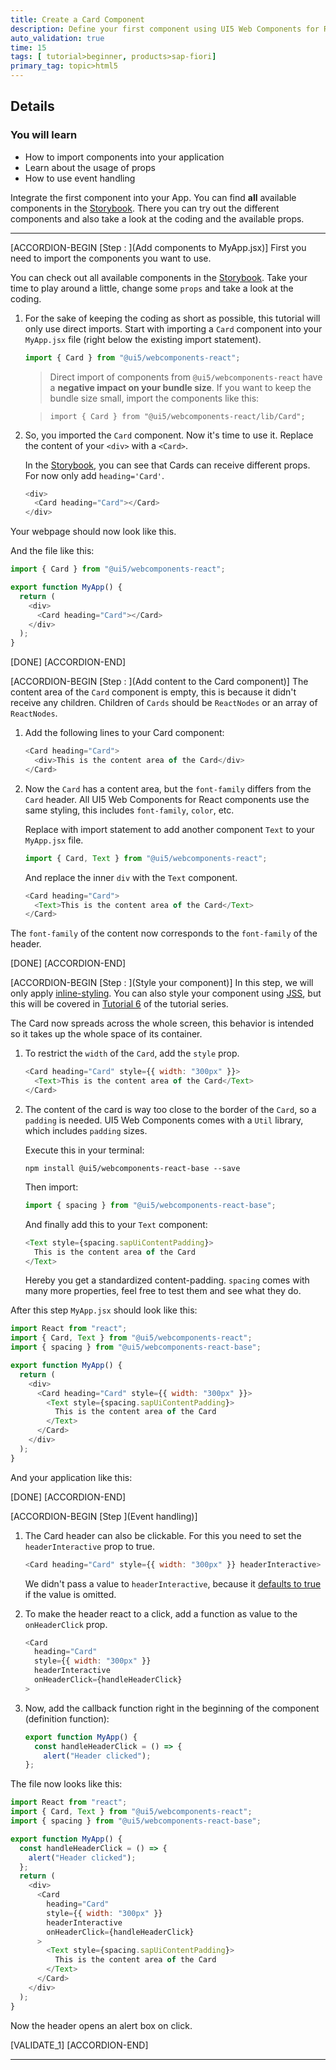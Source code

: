 ```yaml
---
title: Create a Card Component
description: Define your first component using UI5 Web Components for React.
auto_validation: true
time: 15
tags: [ tutorial>beginner, products>sap-fiori]
primary_tag: topic>html5
---
```


## Details
### You will learn
-  How to import components into your application
-  Learn about the usage of props
-  How to use event handling


Integrate the first component into your App. You can find **all** available components in the [Storybook](https://sap.github.io/ui5-webcomponents-react/?path=/story/welcome-getting-started--page).
There you can try out the different components and also take a look at the coding and the available props.

---

[ACCORDION-BEGIN [Step : ](Add components to MyApp.jsx)]
First you need to import the components you want to use.

You can check out all available components in the [Storybook](https://sap.github.io/ui5-webcomponents-react/?path=/story/welcome-getting-started--page). Take your time to play around a little, change some `props` and take a look at the coding.

1. For the sake of keeping the coding as short as possible, this tutorial will only use direct imports. Start with importing a `Card` component into your `MyApp.jsx` file (right below the existing import statement).

    ```JavaScript / JSX
    import { Card } from "@ui5/webcomponents-react";
    ```

    > Direct import of components from `@ui5/webcomponents-react` have a **negative impact on your bundle size**. If you want to keep the bundle size small, import the components like this:

    >    `import { Card } from "@ui5/webcomponents-react/lib/Card";`

2. So, you imported the `Card` component. Now it's time to use it. Replace the content of your `<div>` with a `<Card>`.

    In the [Storybook](https://sap.github.io/ui5-webcomponents-react/?path=/story/4-ui5-web-components-card--default-story), you can see that Cards can receive different props. For now only add `heading='Card'`.

    ```JavaScript / JSX
    <div>
      <Card heading="Card"></Card>
    </div>
    ```

Your webpage should now look like this.

And the file like this:

```JavaScript / JSX
import { Card } from "@ui5/webcomponents-react";

export function MyApp() {
  return (
    <div>
      <Card heading="Card"></Card>
    </div>
  );
}
```


[DONE]
[ACCORDION-END]

[ACCORDION-BEGIN [Step : ](Add content to the Card component)]
The content area of the `Card` component is empty, this is because it didn't receive any children. Children of `Cards` should be `ReactNodes` or an array of `ReactNodes`.

1. Add the following lines to your Card component:

    ```JavaScript / JSX
    <Card heading="Card">
      <div>This is the content area of the Card</div>
    </Card>
    ```

2. Now the `Card` has a content area, but the `font-family` differs from the `Card` header. All UI5 Web Components for React components use the same styling, this includes `font-family`, `color`, etc.  

    Replace with import statement to add another component `Text` to your `MyApp.jsx` file.

    ```JavaScript / JSX
    import { Card, Text } from "@ui5/webcomponents-react";
    ```

    And replace the inner `div` with the `Text` component.

    ```JavaScript / JSX
    <Card heading="Card">
      <Text>This is the content area of the Card</Text>
    </Card>
    ```

The `font-family` of the content now corresponds to the `font-family` of the header.

[DONE]
[ACCORDION-END]


[ACCORDION-BEGIN [Step : ](Style your component)]
In this step, we will only apply [inline-styling](https://reactjs.org/docs/dom-elements.html#style). You can also style your component using [JSS](https://cssinjs.org/?v=v10.0.0), but this will be covered in [Tutorial 6](ui5-webcomponents-react-styling) of the tutorial series.

The Card now spreads across the whole screen, this behavior is intended so it takes up the whole space of its container.

1. To restrict the `width` of the `Card`, add the `style` prop.

    ```JavaScript / JSX
    <Card heading="Card" style={{ width: "300px" }}>
      <Text>This is the content area of the Card</Text>
    </Card>
    ```


2. The content of the card is way too close to the border of the `Card`, so a `padding` is needed. UI5 Web Components comes with a `Util` library, which includes `padding` sizes.

    Execute this in your terminal:

    ```Shell
    npm install @ui5/webcomponents-react-base --save
    ```

    Then import:

    ```JavaScript / JSX
    import { spacing } from "@ui5/webcomponents-react-base";
    ```

    And finally add this to your `Text` component:

    ```JavaScript / JSX
    <Text style={spacing.sapUiContentPadding}>
      This is the content area of the Card
    </Text>
    ```
    Hereby you get a standardized content-padding. `spacing` comes with many more properties, feel free to test them and see what they do.

After this step `MyApp.jsx` should look like this:
```JavaScript / JSX
import React from "react";
import { Card, Text } from "@ui5/webcomponents-react";
import { spacing } from "@ui5/webcomponents-react-base";

export function MyApp() {
  return (
    <div>
      <Card heading="Card" style={{ width: "300px" }}>
        <Text style={spacing.sapUiContentPadding}>
          This is the content area of the Card
        </Text>
      </Card>
    </div>
  );
}
```
And your application like this:


[DONE]
[ACCORDION-END]

[ACCORDION-BEGIN [Step ](Event handling)]

1. The Card header can also be clickable. For this you need to set the `headerInteractive` prop to true.

    ```JavaScript / JSX
    <Card heading="Card" style={{ width: "300px" }} headerInteractive>
    ```

    We didn't pass a value to `headerInteractive`, because it [defaults to true](https://reactjs.org/docs/jsx-in-depth.html#props-default-to-true) if the value is omitted.

2.  To make the header react to a click, add a function as value to the `onHeaderClick` prop.

    ```JavaScript / JSX
    <Card
      heading="Card"
      style={{ width: "300px" }}
      headerInteractive
      onHeaderClick={handleHeaderClick}
    >
    ```

3. Now, add the callback function right in the beginning of the component (definition function):
    ```JavaScript / JSX
    export function MyApp() {
      const handleHeaderClick = () => {
        alert("Header clicked");
    };
    ```

The file now looks like this:
```JavaScript / JSX
import React from "react";
import { Card, Text } from "@ui5/webcomponents-react";
import { spacing } from "@ui5/webcomponents-react-base";

export function MyApp() {
  const handleHeaderClick = () => {
    alert("Header clicked");
  };
  return (
    <div>
      <Card
        heading="Card"
        style={{ width: "300px" }}
        headerInteractive
        onHeaderClick={handleHeaderClick}
      >
        <Text style={spacing.sapUiContentPadding}>
          This is the content area of the Card
        </Text>
      </Card>
    </div>
  );
}
```
Now the header opens an alert box on click.

[VALIDATE_1]
[ACCORDION-END]

---
